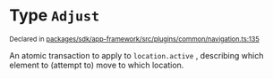 # Type `Adjust`
<sub>Declared in [packages/sdk/app-framework/src/plugins/common/navigation.ts:135](https://github.com/dxos/dxos/blob/ec4e715a1/packages/sdk/app-framework/src/plugins/common/navigation.ts#L135)</sub>


An atomic transaction to apply to  `location.active` , describing which element to (attempt to) move to which location.



